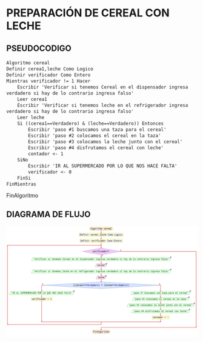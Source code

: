 # PREPARACIÓN DE CEREAL CON LECHE

## PSEUDOCODIGO
    Algoritmo cereal
	Definir cerea1,leche Como Logico
	Definir verificador Como Entero
	Mientras verificador != 1 Hacer
		Escribir 'Verificar si tenemos Cereal en el dispensador ingresa verdadero si hay de lo contrario ingresa falso'
		Leer cerea1
		Escribir 'Verificar si tenemos leche en el refrigerador ingresa verdadero si hay de lo contrario ingresa falso'
		Leer leche
		Si ((cerea1==Verdadero) & (leche==Verdadero)) Entonces
			Escribir 'paso #1 buscamos una taza para el cereal'
			Escribir 'paso #2 colocamos el cereal en la taza'
			Escribir 'paso #3 colocamos la leche junto con el cereal'
			Escribir 'paso #4 disfrutamos el cereal con leche'
			contador <- 1
		SiNo
			Escribir 'IR AL SUPERMERCADO POR LO QUE NOS HACE FALTA'
			verificador <- 0
		FinSi
	FinMientras
FinAlgoritmo

## DIAGRAMA DE FLUJO

![DIAGRAMA DE FLUJO CEREAL CON LECHE](https://github.com/mikerazor5786/Challenges_Core-Code_Miguel-Tellez/blob/162291530bd96e23542591e56b866e30f423dd7d/contenido/semana_2/imagenes2/df_cereal.png)
